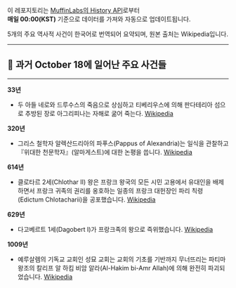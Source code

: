 

이 레포지토리는 [MuffinLabs의 History API](https://history.muffinlabs.com/date)로부터  
**매일 00:00(KST)** 기준으로 데이터를 가져와 자동으로 업데이트됩니다.

5개의 주요 역사적 사건이 한국어로 번역되어 요약되며, 원본 출처는 Wikipedia입니다.

---

## 📅 과거 **October 18**에 일어난 주요 사건들

---
**33년**
- 두 아들 네로와 드루수스의 죽음으로 상심하고 티베리우스에 의해 판다테리아 섬으로 추방된 장로 아그리피나는 자해로 굶어 죽는다.  [Wikipedia](https://wikipedia.org/wiki/Nero_Julius_Caesar)

**320년**
- 그리스 철학자 알렉산드리아의 파푸스(Pappus of Alexandria)는 일식을 관찰하고 『위대한 천문학자』(알마게스트)에 대한 논평을 씁니다.  [Wikipedia](https://wikipedia.org/wiki/Pappus_of_Alexandria)

**614년**
- 클로타르 2세(Chlothar II) 왕은 프랑크 왕국의 모든 시민 고용에서 유대인을 배제하면서 프랑크 귀족의 권리를 옹호하는 일종의 프랑크 대헌장인 파리 칙령(Edictum Chlotacharii)을 공포했습니다.  [Wikipedia](https://wikipedia.org/wiki/Chlothar_II)

**629년**
- 다고베르트 1세(Dagobert I)가 프랑크족의 왕으로 즉위했습니다.  [Wikipedia](https://wikipedia.org/wiki/Dagobert_I)

**1009년**
- 예루살렘의 기독교 교회인 성묘 교회는 교회의 기초를 기반까지 무너뜨리는 파티마 왕조의 칼리프 알 하킴 비암 알라(Al-Hakim bi-Amr Allah)에 의해 완전히 파괴되었습니다.  [Wikipedia](https://wikipedia.org/wiki/Church_of_the_Holy_Sepulchre)
